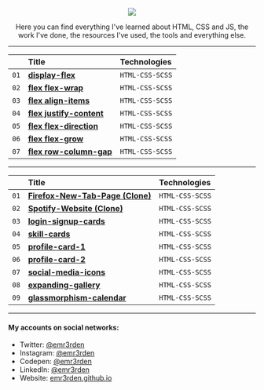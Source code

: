 <p align="center">
    <img src="https://skillicons.dev/icons?i=html,css,js"/>
</p>

<p align="center">Here you can find everything I've learned about HTML, CSS and JS, the work I've done, the resources I've used, the tools and everything else.</p>

<hr/>

|| Title                                                                                                                                    | Technologies        |
| :--- | :-------------------------------------------------------------------------------------------------------------------------------------- | :----------- |
| `01` | **[display-flex](https://github.com/emr3rden/HTML-CSS-JS-Studies/tree/master/Studies/FLEX/display-flex)**                                                 | `HTML-CSS-SCSS` |
| `02` | **[flex flex-wrap](https://github.com/emr3rden/HTML-CSS-JS-Studies/tree/master/Studies/FLEX/flex%20flex-wrap)**                                                            | `HTML-CSS-SCSS` |
| `03` | **[flex align-items](https://github.com/emr3rden/HTML-CSS-JS-Studies/tree/master/Studies/FLEX/flex%20align-items)**                                                            | `HTML-CSS-SCSS` |
| `04` | **[flex justify-content](https://github.com/emr3rden/HTML-CSS-JS-Studies/tree/master/Studies/FLEX/flex%20justify-content)**                                                            | `HTML-CSS-SCSS` |
| `05` | **[flex flex-direction](https://github.com/emr3rden/HTML-CSS-JS-Studies/tree/master/Studies/FLEX/flex%20flex-direction)**                                                            | `HTML-CSS-SCSS` |
| `06` | **[flex flex-grow](https://github.com/emr3rden/HTML-CSS-JS-Studies/tree/master/Studies/FLEX/flex%20flex-grow)**                                                            | `HTML-CSS-SCSS` |
| `07` | **[flex row-column-gap](https://github.com/emr3rden/HTML-CSS-JS-Studies/tree/master/Studies/FLEX/flex%20row-column-gap)**                                                            | `HTML-CSS-SCSS` |

<hr/>

|| Title                                                                                                                                    | Technologies        |
| :--- | :-------------------------------------------------------------------------------------------------------------------------------------- | :----------- |
| `01` | **[Firefox-New-Tab-Page (Clone)](https://github.com/emr3rden/HTML-CSS-JS-Studies/tree/master/Studies/Firefox-New-Tab-Page)**                                                 | `HTML-CSS-SCSS` |
| `02` | **[Spotify-Website (Clone)](https://github.com/emr3rden/HTML-CSS-JS-Studies/tree/master/Studies/Spotify-Website)**                                                            | `HTML-CSS-SCSS` |
| `03` | **[login-signup-cards](https://github.com/emr3rden/HTML-CSS-JS-Studies/tree/master/Studies/login-signup-cards)**                                                            | `HTML-CSS-SCSS` |
| `04` | **[skill-cards](https://github.com/emr3rden/HTML-CSS-JS-Studies/tree/master/Studies/skill-cards)**                                                            | `HTML-CSS-SCSS` |
| `05` | **[profile-card-1](https://github.com/emr3rden/HTML-CSS-JS-Studies/tree/master/Studies/profile-card-1)**                                                            | `HTML-CSS-SCSS` |
| `06` | **[profile-card-2](https://github.com/emr3rden/HTML-CSS-JS-Studies/tree/master/Studies/profile-card-2)**                                                            | `HTML-CSS-SCSS` |
| `07` | **[social-media-icons](https://github.com/emr3rden/HTML-CSS-JS-Studies/tree/master/Studies/social-media-icons)**                                                            | `HTML-CSS-SCSS` |
| `08` | **[expanding-gallery](https://github.com/emr3rden/HTML-CSS-JS-Studies/tree/master/Studies/expanding-gallery)**                                                            | `HTML-CSS-SCSS` |
| `09` | **[glassmorphism-calendar](https://github.com/emr3rden/HTML-CSS-JS-Studies/tree/master/Studies/glassmorphism-calendar)**                                                            | `HTML-CSS-SCSS` |

<hr/>

<h4>My accounts on social networks:</h4>

- Twitter: <a href="https://twitter.com/emr3rden">@emr3rden</a>
- Instagram: <a href="https://www.instagram.com/emr3rden/">@emr3rden</a>
- Codepen: <a href="https://codepen.io/emr3rden">@emr3rden</a>
- LinkedIn: <a href="https://www.linkedin.com/in/emr3rden/">@emr3rden</a>
- Website: <a href="https://emr3rden.github.io/">emr3rden.github.io</a>

